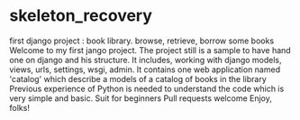 # skeleton_recovery
first django project : book library. browse, retrieve, borrow some books
Welcome to my first jango project.
The project still is a sample to have hand one on django and his structure.
It includes, working with django models, views, urls, settings, wsgi, admin. It contains one web application named 'catalog' which describe a models of a catalog of books in the library
Previous experience of Python is needed to understand the code which is very simple and basic.
Suit for beginners
Pull requests welcome
Enjoy, folks!
